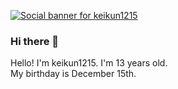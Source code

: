 [![Social banner for keikun1215](https://github.com/keikun1215/keikun1215/raw/master/assets/header.png)](https://keikun1215.cf)
### Hi there 👋
Hello! I'm keikun1215. I'm 13 years old.  
My birthday is December 15th.  
